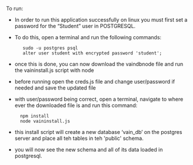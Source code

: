 To run:
  * In order to run this application successfully on linux you must first set a password for the “Student” user in POSTGRESQL.
  * To do this, open a terminal and run the following commands: 
	```
	   sudo -u postgres psql
       alter user student with encrypted password 'student';
	```

  * once this is done, you can now download the vaindbnode file and run the vaininstall.js script with node
  * before running open the creds.js file and change user/password if needed and save the updated file
  * with user/password being correct, open a terminal, navigate to where ever the downloaded file is and run this command:    
	```	
	  npm install
      node vaininstall.js
	```  
  * this install script will create a new database ‘vain_db’ on the postgres server and place all teh tables in teh 'public' schema.
  * you will now see the new schema and all of its data loaded in postgresql.
